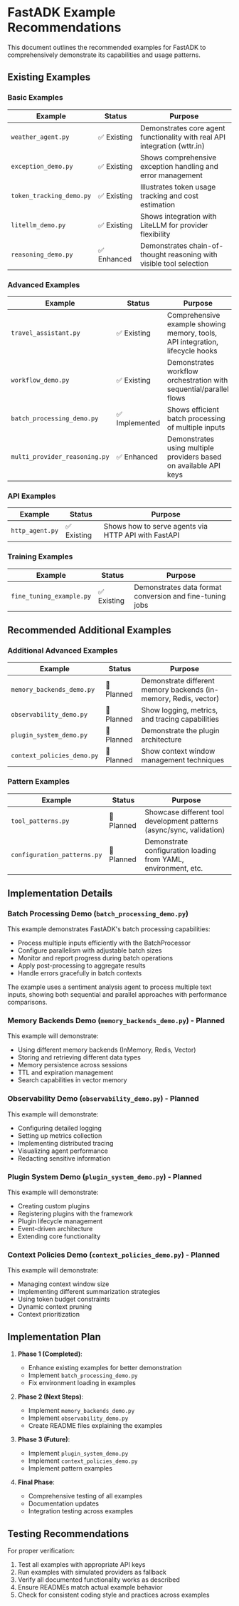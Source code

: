 # FastADK Example Recommendations

This document outlines the recommended examples for FastADK to comprehensively demonstrate its capabilities and usage patterns.

## Existing Examples

### Basic Examples

| Example | Status | Purpose |
|---------|--------|---------|
| `weather_agent.py` | ✅ Existing | Demonstrates core agent functionality with real API integration (wttr.in) |
| `exception_demo.py` | ✅ Existing | Shows comprehensive exception handling and error management |
| `token_tracking_demo.py` | ✅ Existing | Illustrates token usage tracking and cost estimation |
| `litellm_demo.py` | ✅ Existing | Shows integration with LiteLLM for provider flexibility |
| `reasoning_demo.py` | ✅ Enhanced | Demonstrates chain-of-thought reasoning with visible tool selection |

### Advanced Examples

| Example | Status | Purpose |
|---------|--------|---------|
| `travel_assistant.py` | ✅ Existing | Comprehensive example showing memory, tools, API integration, lifecycle hooks |
| `workflow_demo.py` | ✅ Existing | Demonstrates workflow orchestration with sequential/parallel flows |
| `batch_processing_demo.py` | ✅ Implemented | Shows efficient batch processing of multiple inputs |
| `multi_provider_reasoning.py` | ✅ Enhanced | Demonstrates using multiple providers based on available API keys |

### API Examples

| Example | Status | Purpose |
|---------|--------|---------|
| `http_agent.py` | ✅ Existing | Shows how to serve agents via HTTP API with FastAPI |

### Training Examples

| Example | Status | Purpose |
|---------|--------|---------|
| `fine_tuning_example.py` | ✅ Existing | Demonstrates data format conversion and fine-tuning jobs |

## Recommended Additional Examples

### Additional Advanced Examples

| Example | Status | Purpose |
|---------|--------|---------|
| `memory_backends_demo.py` | 🔄 Planned | Demonstrate different memory backends (in-memory, Redis, vector) |
| `observability_demo.py` | 🔄 Planned | Show logging, metrics, and tracing capabilities |
| `plugin_system_demo.py` | 🔄 Planned | Demonstrate the plugin architecture |
| `context_policies_demo.py` | 🔄 Planned | Show context window management techniques |

### Pattern Examples

| Example | Status | Purpose |
|---------|--------|---------|
| `tool_patterns.py` | 🔄 Planned | Showcase different tool development patterns (async/sync, validation) |
| `configuration_patterns.py` | 🔄 Planned | Demonstrate configuration loading from YAML, environment, etc. |

## Implementation Details

### Batch Processing Demo (`batch_processing_demo.py`)

This example demonstrates FastADK's batch processing capabilities:

- Process multiple inputs efficiently with the BatchProcessor
- Configure parallelism with adjustable batch sizes
- Monitor and report progress during batch operations
- Apply post-processing to aggregate results
- Handle errors gracefully in batch contexts

The example uses a sentiment analysis agent to process multiple text inputs, showing both sequential and parallel approaches with performance comparisons.

### Memory Backends Demo (`memory_backends_demo.py`) - Planned

This example will demonstrate:

- Using different memory backends (InMemory, Redis, Vector)
- Storing and retrieving different data types
- Memory persistence across sessions
- TTL and expiration management
- Search capabilities in vector memory

### Observability Demo (`observability_demo.py`) - Planned

This example will demonstrate:

- Configuring detailed logging
- Setting up metrics collection
- Implementing distributed tracing
- Visualizing agent performance
- Redacting sensitive information

### Plugin System Demo (`plugin_system_demo.py`) - Planned

This example will demonstrate:

- Creating custom plugins
- Registering plugins with the framework
- Plugin lifecycle management
- Event-driven architecture
- Extending core functionality

### Context Policies Demo (`context_policies_demo.py`) - Planned

This example will demonstrate:

- Managing context window size
- Implementing different summarization strategies
- Using token budget constraints
- Dynamic context pruning
- Context prioritization

## Implementation Plan

1. **Phase 1 (Completed)**:
   - Enhance existing examples for better demonstration
   - Implement `batch_processing_demo.py`
   - Fix environment loading in examples

2. **Phase 2 (Next Steps)**:
   - Implement `memory_backends_demo.py`
   - Implement `observability_demo.py`
   - Create README files explaining the examples

3. **Phase 3 (Future)**:
   - Implement `plugin_system_demo.py`
   - Implement `context_policies_demo.py`
   - Implement pattern examples

4. **Final Phase**:
   - Comprehensive testing of all examples
   - Documentation updates
   - Integration testing across examples

## Testing Recommendations

For proper verification:

1. Test all examples with appropriate API keys
2. Run examples with simulated providers as fallback
3. Verify all documented functionality works as described
4. Ensure READMEs match actual example behavior
5. Check for consistent coding style and practices across examples
